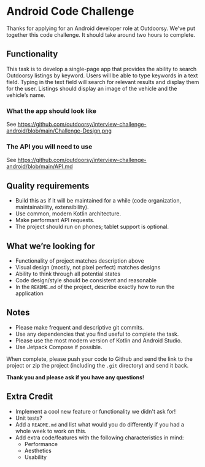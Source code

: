 # Android Code Challenge

Thanks for applying for an Android developer role at Outdoorsy. We've put together this code challenge. It should take around two hours to complete.

## Functionality
This task is to develop a single-page app that provides the ability to search Outdoorsy listings by keyword. Users will be able to type keywords in a text field. Typing in the text field will search for relevant results and display them for the user. Listings should display an image of the vehicle and the vehicle’s name.

### What the app should look like
See https://github.com/outdoorsy/interview-challenge-android/blob/main/Challenge-Design.png

### The API you will need to use
See https://github.com/outdoorsy/interview-challenge-android/blob/main/API.md

## Quality requirements
- Build this as if it will be maintained for a while (code organization, maintainability, extensibility).
- Use common, modern Kotlin architecture.
- Make performant API requests.
- The project should run on phones; tablet support is optional.

## What we’re looking for
- Functionality of project matches description above
- Visual design (mostly, not pixel perfect) matches designs
- Ability to think through all potential states
- Code design/style should be consistent and reasonable
- In the `README.md` of the project, describe exactly how to run the application

## Notes
- Please make frequent and descriptive git commits.
- Use any dependencies that you find useful to complete the task.
- Please use the most modern version of Kotlin and Android Studio.
- Use Jetpack Compose if possible.

When complete, please push your code to Github and send the link to the project or zip the project (including the `.git` directory) and send it back.

**Thank you and please ask if you have any questions!**

## Extra Credit
- Implement a cool new feature or functionality we didn't ask for!
- Unit tests?
- Add a `README.md` and list what would you do differently if you had a whole week to work on this.
- Add extra code/features with the following characteristics in mind:
  - Performance
  - Aesthetics
  - Usability